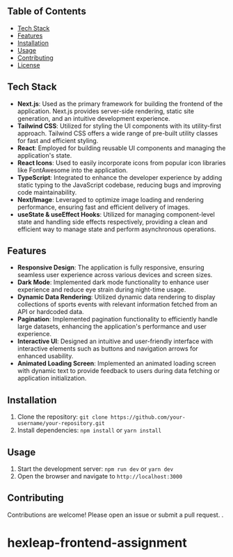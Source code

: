 ## Table of Contents

- [Tech Stack](#tech-stack)
- [Features](#features)
- [Installation](#installation)
- [Usage](#usage)
- [Contributing](#contributing)
- [License](#license)

## Tech Stack

- **Next.js**: Used as the primary framework for building the frontend of the application. Next.js provides server-side rendering, static site generation, and an intuitive development experience.
- **Tailwind CSS**: Utilized for styling the UI components with its utility-first approach. Tailwind CSS offers a wide range of pre-built utility classes for fast and efficient styling.
- **React**: Employed for building reusable UI components and managing the application's state.
- **React Icons**: Used to easily incorporate icons from popular icon libraries like FontAwesome into the application.
- **TypeScript**: Integrated to enhance the developer experience by adding static typing to the JavaScript codebase, reducing bugs and improving code maintainability.
- **Next/Image**: Leveraged to optimize image loading and rendering performance, ensuring fast and efficient delivery of images.
- **useState & useEffect Hooks**: Utilized for managing component-level state and handling side effects respectively, providing a clean and efficient way to manage state and perform asynchronous operations.

## Features

- **Responsive Design**: The application is fully responsive, ensuring seamless user experience across various devices and screen sizes.
- **Dark Mode**: Implemented dark mode functionality to enhance user experience and reduce eye strain during night-time usage.
- **Dynamic Data Rendering**: Utilized dynamic data rendering to display collections of sports events with relevant information fetched from an API or hardcoded data.
- **Pagination**: Implemented pagination functionality to efficiently handle large datasets, enhancing the application's performance and user experience.
- **Interactive UI**: Designed an intuitive and user-friendly interface with interactive elements such as buttons and navigation arrows for enhanced usability.
- **Animated Loading Screen**: Implemented an animated loading screen with dynamic text to provide feedback to users during data fetching or application initialization.

## Installation

1. Clone the repository: `git clone https://github.com/your-username/your-repository.git`
2. Install dependencies: `npm install` or `yarn install`

## Usage

1. Start the development server: `npm run dev` or `yarn dev`
2. Open the browser and navigate to `http://localhost:3000`

## Contributing

Contributions are welcome! Please open an issue or submit a pull request.
.
# hexleap-frontend-assignment
